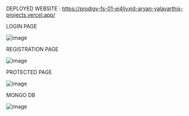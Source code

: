 DEPLOYED WEBSITE : https://prodigy-fs-01-ei4ljyxjd-aryan-yalavarthis-projects.vercel.app/

LOGIN PAGE

![image](https://github.com/user-attachments/assets/481e14e7-0821-421d-8f17-26622a558c31)

REGISTRATION PAGE

![image](https://github.com/user-attachments/assets/1189d1a1-4e17-4c97-91b0-82928d553144)

PROTECTED PAGE

![image](https://github.com/user-attachments/assets/a3e603cc-0adb-4877-8d5f-8071498c1375)

MONGO DB 

![image](https://github.com/user-attachments/assets/46fb527a-c1bb-4209-9d74-f4e460814a18)
